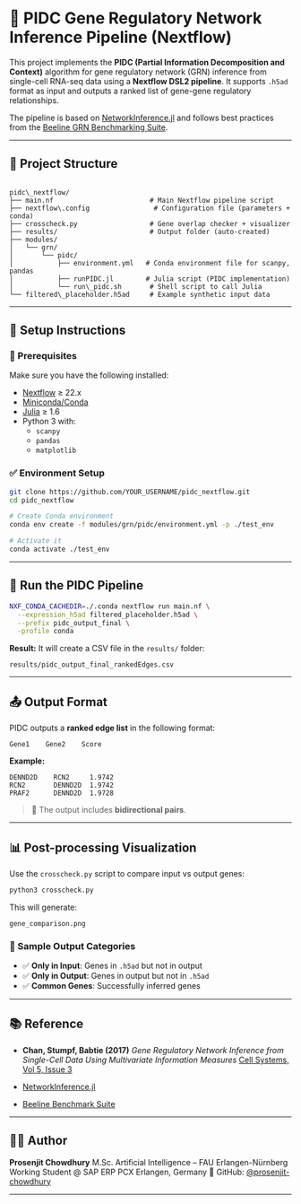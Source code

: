 # 🧬 PIDC Gene Regulatory Network Inference Pipeline (Nextflow)

This project implements the **PIDC (Partial Information Decomposition and Context)** algorithm for gene regulatory network (GRN) inference from single-cell RNA-seq data using a **Nextflow DSL2 pipeline**. It supports `.h5ad` format as input and outputs a ranked list of gene-gene regulatory relationships.

The pipeline is based on [NetworkInference.jl](https://github.com/Tchanders/NetworkInference.jl) and follows best practices from the [Beeline GRN Benchmarking Suite](https://github.com/Murali-group/Beeline).

---

## 📁 Project Structure

```

pidc\_nextflow/
├── main.nf                        # Main Nextflow pipeline script
├── nextflow\.config                # Configuration file (parameters + conda)
├── crosscheck.py                  # Gene overlap checker + visualizer
├── results/                       # Output folder (auto-created)
├── modules/
│   └── grn/
│       └── pidc/
│           ├── environment.yml   # Conda environment file for scanpy, pandas
│           ├── runPIDC.jl        # Julia script (PIDC implementation)
│           └── run\_pidc.sh       # Shell script to call Julia
└── filtered\_placeholder.h5ad     # Example synthetic input data

```

---

## 🔧 Setup Instructions

### 🧬 Prerequisites

Make sure you have the following installed:

- [Nextflow](https://www.nextflow.io/) ≥ 22.x
- [Miniconda/Conda](https://docs.conda.io/en/latest/)
- [Julia](https://julialang.org/) ≥ 1.6
- Python 3 with:
  - `scanpy`
  - `pandas`
  - `matplotlib`

### ✅ Environment Setup

```bash
git clone https://github.com/YOUR_USERNAME/pidc_nextflow.git
cd pidc_nextflow

# Create Conda environment
conda env create -f modules/grn/pidc/environment.yml -p ./test_env

# Activate it
conda activate ./test_env
```

---

## 🚀 Run the PIDC Pipeline

```bash
NXF_CONDA_CACHEDIR=./.conda nextflow run main.nf \
  --expression_h5ad filtered_placeholder.h5ad \
  --prefix pidc_output_final \
  -profile conda
```

**Result:**
It will create a CSV file in the `results/` folder:

```
results/pidc_output_final_rankedEdges.csv
```

---

## 📤 Output Format

PIDC outputs a **ranked edge list** in the following format:

```
Gene1    Gene2    Score
```

**Example:**

```
DENND2D    RCN2     1.9742
RCN2       DENND2D  1.9742
PRAF2      DENND2D  1.9728
```

> 🔁 The output includes **bidirectional pairs**.

---

## 📊 Post-processing Visualization

Use the `crosscheck.py` script to compare input vs output genes:

```bash
python3 crosscheck.py
```

This will generate:

```
gene_comparison.png
```

### 🧾 Sample Output Categories

- ✅ **Only in Input**: Genes in `.h5ad` but not in output
- ✅ **Only in Output**: Genes in output but not in `.h5ad`
- ✅ **Common Genes**: Successfully inferred genes

---

## 📚 Reference

- **Chan, Stumpf, Babtie (2017)**
  _Gene Regulatory Network Inference from Single-Cell Data Using Multivariate Information Measures_
  [Cell Systems, Vol 5, Issue 3](https://doi.org/10.1016/j.cels.2017.08.002)

- [NetworkInference.jl](https://github.com/Tchanders/NetworkInference.jl)

- [Beeline Benchmark Suite](https://github.com/Murali-group/Beeline)

---

## 👨‍💻 Author

**Prosenjit Chowdhury**
M.Sc. Artificial Intelligence – FAU Erlangen-Nürnberg
Working Student @ SAP ERP PCX
Erlangen, Germany
🔗 GitHub: [@prosenjit-chowdhury](https://github.com/prosenjit-chowdhury)

---

```

```
